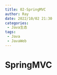 ```yaml
---
title: 02-SpringMVC
author: Ray
date: 2022/10/02 21:30
categories:
 - Java生态
tags:
 - Java
 - JavaWeb
---
```

# SpringMVC
